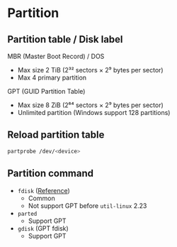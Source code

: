 # Partition

## Partition table / Disk label

MBR (Master Boot Record) / DOS

- Max size 2 TiB (2³² sectors × 2⁹ bytes per sector)
- Max 4 primary partition

GPT (GUID Partition Table)
- Max size 8 ZiB (2⁶⁴ sectors × 2⁹ bytes per sector)
- Unlimited partition (Windows support 128 partitions)

## Reload partition table

```bash
partprobe /dev/<device>
```

## Partition command

- `fdisk` ([Reference](https://wiki.archlinux.org/index.php/Fdisk))
  - Common
  - Not support GPT before `util-linux` 2.23
- `parted`
  - Support GPT
- `gdisk` (GPT fdisk)
  - Support GPT
